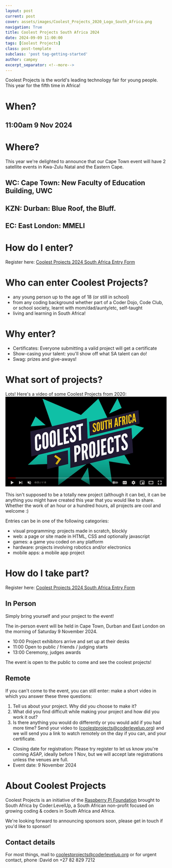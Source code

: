 ```yaml
---
layout: post
current: post
cover: assets/images/Coolest_Projects_2020_Logo_South_Africa.png
navigation: True
title: Coolest Projects South Africa 2024
date: 2024-09-09 11:00:00
tags: [Coolest Projects]
class: post-template
subclass: 'post tag-getting-started'
author: campey
excerpt_separator: <!--more-->
---
```


Coolest Projects is the world's leading technology fair for young people. This year for the fifth time in Africa!

# When? 
## 11:00am 9 Nov 2024

# Where?

This year we're delighted to announce that our Cape Town event will have 2 satellite events in Kwa-Zulu Natal and the Eastern Cape.

## WC: Cape Town: New Faculty of Education Building, UWC

## KZN: Durban: Blue Roof, the Bluff.

## EC: East London: MMELI


# How do I enter?

Register here: 
[Coolest Projects 2024 South Africa Entry Form](https://forms.gle/N4jmz7swTnH4TVN46)

<!--more-->
# Who can enter Coolest Projects?
 * any young person up to the age of 18 (or still in school)
 * from any coding background whether part of a Coder Dojo, Code Club, or school society, learnt with mom/dad/aunty/etc, self-taught
 * living and learning in South Africa!

# Why enter?
 * Certificates: Everyone submitting a valid project will get a certificate
 * Show-casing your talent: you'll show off what SA talent can do!
 * Swag: prizes and give-aways!

# What sort of projects?
Lots! Here's a video of some Coolest Projects from 2020: 
[![video of Coolest Projects from 2020](assets/images/coolestprojects-youtube.png
)](https://www.youtube.com/watch?v=C3B-UlnBlfg)

This isn't supposed to be a totally new project (although it can be), it can be anything you might have created this year that you would like to share. Whether the work of an hour or a hundred hours, all projects are cool and welcome :)

Entries can be in one of the following categories:
 * visual programming: projects made in scratch, blockly
 * web: a page or site made in HTML, CSS and optionally javascript
 * games: a game you coded on any platform
 * hardware: projects involving robotics and/or electronics
 * mobile apps: a mobile app project

# How do I take part?

Register here: 
[Coolest Projects 2024 South Africa Entry Form](https://forms.gle/N4jmz7swTnH4TVN46)

## In Person
Simply bring yourself and your project to the event!

The in-person event will be held in Cape Town, Durban and East London on the morning of Saturday 9 November 2024.
 * 10:00 Project exhibitors arrive and set up at their desks
 * 11:00 Open to public / friends / judging starts
 * 13:00 Ceremony, judges awards

The event is open to the public to come and see the coolest projects!

## Remote
If you can't come to the event, you  can still enter: make a short video in which you answer these three questions:
 1. Tell us about your project. Why did you choose to make it?
 2. What did you find difficult while making your project and how did you work it out?
 3. Is there anything you would do differently or you would add if you had more time?
Send your video to (coolestprojects@coderlevelup.org) and we will send you a link to watch remotely on the day if you can, and your certificate.


 * Closing date for registration: Please try register to let us know you're coming ASAP, ideally before 1 Nov, but we will accept late registrations unless the venues are full.
 * Event date: 9 November 2024

# About Coolest Projects

Coolest Projects is an initiative of the [Raspberry Pi Foundation](https://www.raspberrypi.org/) brought to South Africa by Coder:LevelUp, a South African non-profit focused on growing coding & coders in South Africa and Africa. 

We're looking forward to announcing sponsors soon, please get in touch if you'd like to sponsor! 

## Contact details
For most things, mail to coolestprojects@coderlevelup.org
or for urgent contact, phone :David on +27 82 829 7212
